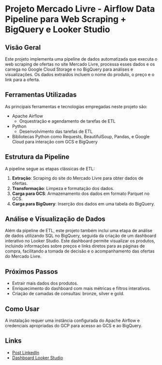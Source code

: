 # Projeto Mercado Livre - Airflow Data Pipeline para Web Scraping + BigQuery e Looker Studio

## Visão Geral
Este projeto implementa uma pipeline de dados automatizada que executa o web scraping de ofertas no site Mercado Livre, processa esses dados e os carrega no Google Cloud Storage e no BigQuery para análises e visualizações. Os dados extraídos incluem o nome do produto, o preço e o link para a oferta.

## Ferramentas Utilizadas
As principais ferramentas e tecnologias empregadas neste projeto são:
- Apache Airflow
  * Orquestração e agendamento de tarefas de ETL
- Python
  * Desenvolvimento das tarefas de ETL
- Bibliotecas Python como Requests, BeautifulSoup, Pandas, e Google Cloud para interação com GCS e BigQuery

## Estrutura da Pipeline
A pipeline segue as etapas clássicas de ETL:
1. **Extração**: Scraping do site do Mercado Livre para obter dados de ofertas.
2. **Transformação**: Limpeza e formatação dos dados.
3. **Carga para GCS**: Armazenamento dos dados em formato Parquet no GCS.
4. **Carga para BigQuery**: Inserção dos dados em uma tabela do BigQuery.

## Análise e Visualização de Dados
Além da pipeline de ETL, este projeto também inclui uma etapa de análise de dados utilizando SQL no BigQuery, seguida da criação de um dashboard interativo no Looker Studio. Este dashboard permite visualizar os produtos, incluindo informações sobre preços e links diretos para as páginas de compra, facilitando a tomada de decisão e o acompanhamento das ofertas do Mercado Livre.

## Próximos Passos
- Extrair mais dados dos produtos.
- Enriquecimento do dashboard com mais métricas e filtros interativos.
- Criação de camadas de consultas: bronze, silver e gold.

## Como Usar
A instalação requer uma instância configurada do Apache Airflow e credenciais apropriadas do GCP para acesso ao GCS e ao BigQuery.

## Links
- [Post LinkedIn](https://www.linkedin.com/posts/matheus-picotti-528904158_dataengineering-etl-airflow-activity-7127399247129288704-WZ72?utm_source=share&utm_medium=member_desktop)
- [Dashboard Looker Studio]((https://lookerstudio.google.com/u/0/reporting/337e2116-5f23-4615-b503-3272ba994178/page/SkOhD)https://lookerstudio.google.com/u/0/reporting/337e2116-5f23-4615-b503-3272ba994178/page/SkOhD)
